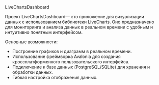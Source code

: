  LiveChartsDashboard

Проект LiveChartsDashboard— это приложение для визуализации данных с использованием библиотеки LiveCharts. Оно предназначено для мониторинга и анализа данных в реальном времени с удобным и интуитивно понятным интерфейсом.

 Основные возможности:
- Построение графиков и диаграмм в реальном времени.
- Использование фреймворка Avalonia для создания кроссплатформенного пользовательского интерфейса.
- Подключение к базе данных (PostgreSQL/SQLite) для хранения и обработки данных.
- Гибкая настройка отображения данных.


